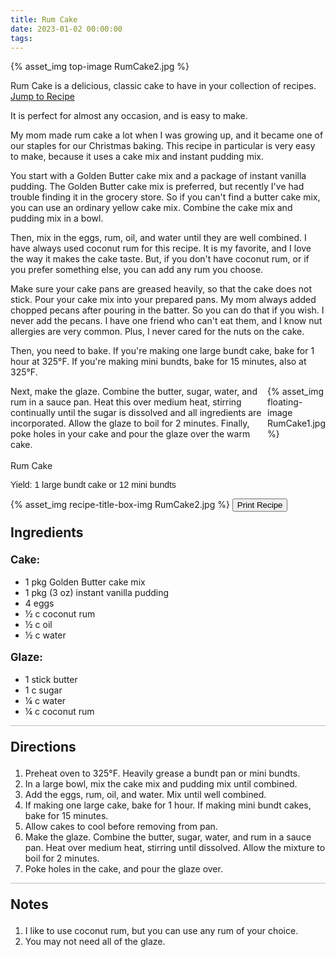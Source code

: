 ```yaml
---
title: Rum Cake
date: 2023-01-02 00:00:00
tags:
---
```


{% asset_img top-image RumCake2.jpg %}
<div class="post-body">
Rum Cake is a delicious, classic cake to have in your collection of recipes. 

<br>
<!--more-->

<a class="jump-to-recipe-btn" href="#recipejump"> 
    Jump to Recipe
</a>

It is perfect for almost any occasion, and is easy to make. 

My mom made rum cake a lot when I was growing up, and it became one of our staples for our Christmas baking. This recipe in particular is very easy to make, because it uses a cake mix and instant pudding mix. 

You start with a Golden Butter cake mix and a package of instant vanilla pudding. The Golden Butter cake mix is preferred, but recently I've had trouble finding it in the grocery store. So if you can't find a butter cake mix, you can use an ordinary yellow cake mix. Combine the cake mix and pudding mix in a bowl. 

Then, mix in the eggs, rum, oil, and water until they are well combined. I have always used coconut rum for this recipe. It is my favorite, and I love the way it makes the cake taste. But, if you don't have coconut rum, or if you prefer something else, you can add any rum you choose. 

Make sure your cake pans are greased heavily, so that the cake does not stick. Pour your cake mix into your prepared pans. My mom always added chopped pecans after pouring in the batter. So you can do that if you wish. I never add the pecans. I have one friend who can't eat them, and I know nut allergies are very common. Plus, I never cared for the nuts on the cake. 

Then, you need to bake. If you're making one large bundt cake, bake for 1 hour at 325°F. If you're making mini bundts, bake for 15 minutes, also at 325°F. 

<div style="display:flex;">
Next, make the glaze. Combine the butter, sugar, water, and rum in a sauce pan. Heat this over medium heat, stirring continually until the sugar is dissolved and all ingredients are incorporated. Allow the glaze to boil for 2 minutes. Finally, poke holes in your cake and pour the glaze over the warm cake. 
<div>
    {% asset_img floating-image RumCake1.jpg %}
</div>
</div>

<br>
</div>

<div id="recipejump"></div>
<div id="recipe">
    <div class="recipe-box">
        <div class="recipe-title-box">
            <div>
                <div class="recipe-title-box-title">
                    <div class="recipe-title-box-header">Rum Cake</div>
                </div>
                <p class="recipe-title-box-title" style="font-family: Arial;">Yield: 1 large bundt cake or 12 mini bundts </p>
            </div>
            {% asset_img recipe-title-box-img RumCake2.jpg %}
            <button class="print-recipe"
                    type="button"
                    onclick="printDIV('recipe')" >
                Print Recipe
            </button>
        </div>
        <p style="font-size:150%;"><b>Ingredients</b></p>
        <p style="font-size:120%;"><b>Cake:</b></p>
        <ul class="post-body">
                <li>1 pkg Golden Butter cake mix</li>
                <li>1 pkg (3 oz) instant vanilla pudding</li>
                <li>4 eggs</li>
                <li>½ c coconut rum</li>
                <li>½ c oil</li>
                <li>½ c water</li>
        </ul>
        <p style="font-size:120%;"><b>Glaze:</b></p>
        <ul class="post-body">
                <li>1 stick butter</li>
                <li>1 c sugar</li>
                <li>¼ c water</li>
                <li>¼ c coconut rum</li>
        </ul>
        <hr style="height:1px;background-color:rgb(189, 189, 189) ">
        <p style="font-size:150%;"><b>Directions</b></p>
        <ol class="post-body">
            <li>Preheat oven to 325°F. Heavily grease a bundt pan or mini bundts.</li>
            <li>In a large bowl, mix the cake mix and pudding mix until combined.</li>
            <li>Add the eggs, rum, oil, and water. Mix until well combined.</li>
            <li>If making one large cake, bake for 1 hour. If making mini bundt cakes, bake for 15 minutes.</li>
            <li>Allow cakes to cool before removing from pan.</li>
            <li>Make the glaze. Combine the butter, sugar, water, and rum in a sauce pan. Heat over medium heat, stirring until dissolved. Allow the mixture to boil for 2 minutes.</li>
            <li>Poke holes in the cake, and pour the glaze over.</li> 
        </ol> 
        <hr style="height:1px;background-color:rgb(189, 189, 189) ">
        <p style="font-size:150%;"><b>Notes</b></p>
        <ol class="post-body">
            <li>I like to use coconut rum, but you can use any rum of your choice.</li>
            <li>You may not need all of the glaze.</li>
        </ol>
    </div>
</div>

<br>

